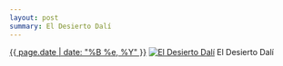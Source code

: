 ```yaml
---
layout: post
summary: El Desierto Dalí
---
```


<p>
  <time><a href="/147">{{ page.date | date: "%B %e, %Y" }}</a></time>
  <a href="/147"><img src="{{ site.assets_url }}/147-640.jpg" srcset="{{ site.assets_url }}/147-1280.jpg 1280w, {{ site.assets_url }}/147-960.jpg 960w, {{ site.assets_url }}/147-640.jpg 640w, {{ site.assets_url }}/147-320.jpg 320w" sizes="(min-width: 700px) 50vw, calc(100vw - 2rem)" alt="El Desierto Dalí" /></a>
  <span>El Desierto Dalí</span>
</p>
